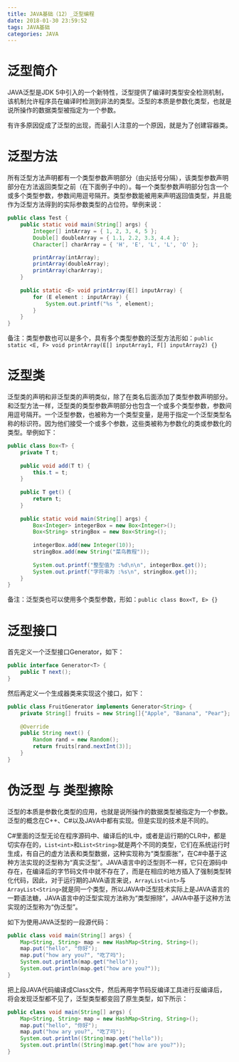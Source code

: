 ```yaml
---
title: JAVA基础（12）_泛型编程
date: 2018-01-30 23:59:52
tags: JAVA基础
categories: JAVA
---
```


# 泛型简介

JAVA泛型是JDK 5中引入的一个新特性，泛型提供了编译时类型安全检测机制，该机制允许程序员在编译时检测到非法的类型。泛型的本质是参数化类型，也就是说所操作的数据类型被指定为一个参数。

有许多原因促成了泛型的出现，而最引人注意的一个原因，就是为了创建容器类。

# 泛型方法

所有泛型方法声明都有一个类型参数声明部分（由尖括号分隔），该类型参数声明部分在方法返回类型之前（在下面例子中的<E>）。每一个类型参数声明部分包含一个或多个类型参数，参数间用逗号隔开。类型参数能被用来声明返回值类型，并且能作为泛型方法得到的实际参数类型的占位符。举例来说：

```java
public class Test {    
    public static void main(String[] args) {
        Integer[] intArray = { 1, 2, 3, 4, 5 };
        Double[] doubleArray = { 1.1, 2.2, 3.3, 4.4 };
        Character[] charArray = { 'H', 'E', 'L', 'L', 'O' };

        printArray(intArray);
        printArray(doubleArray);
        printArray(charArray);
    }
    
    public static <E> void printArray(E[] inputArray) {
        for (E element : inputArray) {
            System.out.printf("%s ", element);
        }
    }
}
```

备注：类型参数也可以是多个，具有多个类型参数的泛型方法形如：`public static <E, F> void printArray(E[] inputArray1, F[] inputArray2) {}`

# 泛型类

泛型类的声明和非泛型类的声明类似，除了在类名后面添加了类型参数声明部分。和泛型方法一样，泛型类的类型参数声明部分也包含一个或多个类型参数，参数间用逗号隔开。一个泛型参数，也被称为一个类型变量，是用于指定一个泛型类型名称的标识符。因为他们接受一个或多个参数，这些类被称为参数化的类或参数化的类型。举例如下：

```java
public class Box<T> {
    private T t;
    
    public void add(T t) {
        this.t = t;
    }
   
    public T get() {
        return t;
    }
    
    public static void main(String[] args) {
        Box<Integer> integerBox = new Box<Integer>();
        Box<String> stringBox = new Box<String>();
     
        integerBox.add(new Integer(10));
        stringBox.add(new String("菜鸟教程"));
     
        System.out.printf("整型值为 :%d\n\n", integerBox.get());
        System.out.printf("字符串为 :%s\n", stringBox.get());
    }
}
```

备注：泛型类也可以使用多个类型参数，形如：`public class Box<T, E> {}`

# 泛型接口

首先定义一个泛型接口Generator，如下：

```java
public interface Generator<T> {
    public T next();
}
```

然后再定义一个生成器类来实现这个接口，如下：

```java
public class FruitGenerator implements Generator<String> {
    private String[] fruits = new String[]{"Apple", "Banana", "Pear"};
	
    @Override
    public String next() {
        Random rand = new Random();
        return fruits[rand.nextInt(3)];
    }
}
```

# 伪泛型 与 类型擦除

泛型的本质是参数化类型的应用，也就是说所操作的数据类型被指定为一个参数。泛型的概念在C++、C#以及JAVA中都有实现。但是实现的技术是不同的。

C#里面的泛型无论在程序源码中、编译后的IL中，或者是运行期的CLR中，都是切实存在的，`List<int>`和`List<String>`就是两个不同的类型，它们在系统运行时生成，有自己的虚方法表和类型数据，这种实现称为“类型膨胀”，在C#中基于这种方法实现的泛型称为“真实泛型”。JAVA语言中的泛型则不一样，它只在源码中存在，在编译后的字节码文件中就不存在了，而是在相应的地方插入了强制类型转化代码，因此，对于运行期的JAVA语言来说，`ArrayList<int>`与`ArrayList<String>`就是同一个类型，所以JAVA中泛型技术实际上是JAVA语言的一颗语法糖，JAVA语言中的泛型实现方法称为“类型擦除”，JAVA中基于这种方法实现的泛型称为“伪泛型”。

如下为使用JAVA泛型的一段源代码：

```java
public class void main(String[] args) {
    Map<String, String> map = new HashMap<String, String>();
    map.put("hello", "你好");
    map.put("how ary you?", "吃了吗");
    System.out.println(map.get("hello"));
    System.out.println(map.get("how are you?"));
}
```

把上段JAVA代码编译成Class文件，然后再用字节码反编译工具进行反编译后，将会发现泛型都不见了，泛型类型都变回了原生类型，如下所示：

```java
public class void main(String[] args) {
    Map<String, String> map = new HashMap<String, String>();
    map.put("hello", "你好");
    map.put("how ary you?", "吃了吗");
    System.out.println((String)map.get("hello"));
    System.out.println((String)map.get("how are you?"));
}
```